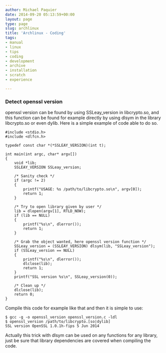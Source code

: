 ```yaml
---
author: Michael Paquier
date: 2014-09-20 05:13:59+00:00
layout: page
type: page
slug: archlinux
title: 'Archlinux - Coding'
tags:
- manual
- linux
- tips
- coding
- development
- archive
- installation
- scratch
- experience

---
```


### Detect openssl version

openssl version can be found by using SSLeay_version in libcrypto.so, and
this function can be found for example directly by using dlsym in the
library libcrypto.so or even dylib. Here is a simple example of code able to
do so.

    #include <stdio.h>
    #include <dlfcn.h>

    typedef const char *(*SSLEAY_VERSION)(int t);

    int main(int argc, char* argv[])
    {
        void *lib;
        SSLEAY_VERSION SSLeay_version;

        /* Sanity check */
        if (argc != 2)
        {
            printf("USAGE: %s /path/to/libcrypto.so\n", argv[0]);
            return 1;
        }

        /* Try to open library given by user */
        lib = dlopen(argv[1], RTLD_NOW);
        if (lib == NULL)
        {
            printf("%s\n", dlerror());
            return 1;
        }

        /* Grab the object wanted, here openssl version function */
        SSLeay_version = (SSLEAY_VERSION) dlsym(lib, "SSLeay_version");
        if (SSLeay_version == NULL)
        {
            printf("%s\n", dlerror());
            dlclose(lib);
            return 1;
        }
        printf("SSL version %s\n", SSLeay_version(0));

        /* Clean up */
        dlclose(lib);
        return 0;
    }

Compile this code for example like that and then it is simple to use:

    $ gcc -g -o openssl_version openssl_version.c -ldl
	$ openssl_version /path/to/libcrypto.[so|dylib]
    SSL version OpenSSL 1.0.1h-fips 5 Jun 2014

Actually this trick with dlsym can be used on any functions for any library,
just be sure that library dependencies are covered when compiling the code.
